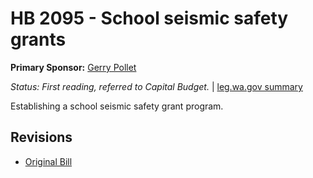 # HB 2095 - School seismic safety grants
**Primary Sponsor:** [Gerry Pollet](/person/leg/gerry.pollet.md)

*Status: First reading, referred to Capital Budget.* | [leg.wa.gov summary](https://app.leg.wa.gov/billsummary?BillNumber=2095&Year=2021)

Establishing a school seismic safety grant program.

## Revisions
* [Original Bill](1/)